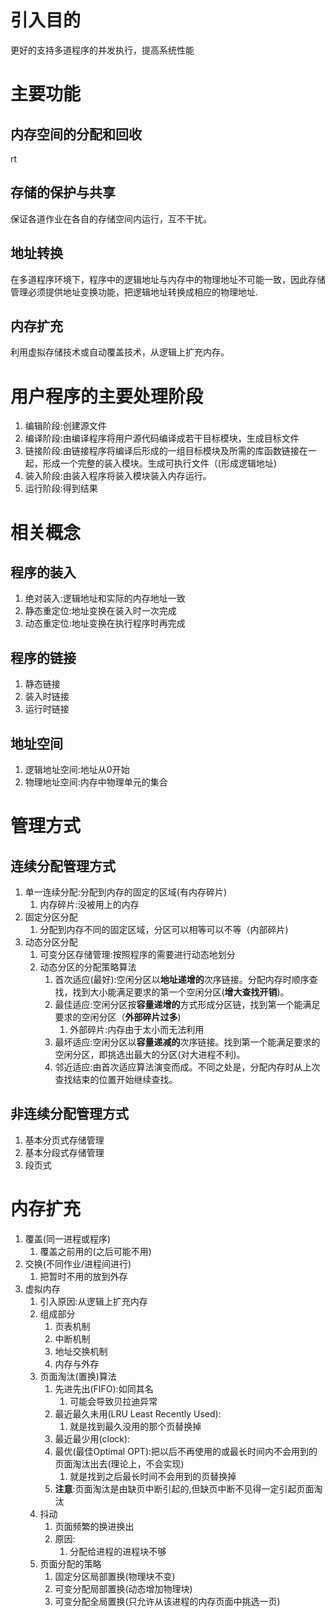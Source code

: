 # 引入目的

更好的支持多道程序的并发执行，提高系统性能

# 主要功能

## 内存空间的分配和回收

rt

## 存储的保护与共享

保证各道作业在各自的存储空间内运行，互不干扰。

## 地址转换

在多道程序环境下，程序中的逻辑地址与内存中的物理地址不可能一致，因此存储管理必须提供地址变换功能，把逻辑地址转换成相应的物理地址.

## 内存扩充

利用虚拟存储技术或自动覆盖技术，从逻辑上扩充内存。

# 用户程序的主要处理阶段

1. 编辑阶段:创建源文件
2. 编译阶段:由编译程序将用户源代码编译成若干目标模块，生成目标文件
3. 链接阶段:由链接程序将编译后形成的一组目标模块及所需的库函数链接在一起，形成一个完整的装入模块。生成可执行文件（(形成逻辑地址)
4. 装入阶段:由装入程序将装入模块装入内存运行。
5. 运行阶段:得到结果

# 相关概念

## 程序的装入

1. 绝对装入:逻辑地址和实际的内存地址一致
2. 静态重定位:地址变换在装入时一次完成
3. 动态重定位:地址变换在执行程序时再完成

## 程序的链接

1. 静态链接
2. 装入时链接
3. 运行时链接

## 地址空间

1. 逻辑地址空间:地址从0开始
2. 物理地址空间:内存中物理单元的集合

# 管理方式

## 连续分配管理方式

1. 单一连续分配:分配到内存的固定的区域(有内存碎片)
   1. 内存碎片:没被用上的内存
2. 固定分区分配
   1. 分配到内存不同的固定区域，分区可以相等可以不等（内部碎片)
3. 动态分区分配
   1. 可变分区存储管理:按照程序的需要进行动态地划分
   2. 动态分区的分配策略算法
      1. 首次适应(最好):空闲分区以**地址递增的**次序链接。分配内存时顺序查找，找到大小能满足要求的第一个空闲分区(**增大查找开销**)。
      2. 最佳适应:空闲分区按**容量递增的**方式形成分区链，找到第一个能满足要求的空闲分区（**外部碎片过多**)
         1. 外部碎片:内存由于太小而无法利用
      3. 最坏适应:空闲分区以**容量递减的**次序链接。找到第一个能满足要求的空闲分区，即挑选出最大的分区(对大进程不利)。
      4. 邻近适应:由首次适应算法演变而成。不同之处是，分配内存时从上次查找结束的位置开始继续查找。

## 非连续分配管理方式

1. 基本分页式存储管理
2. 基本分段式存储管理
3. 段页式

# 内存扩充

1. 覆盖(同一进程或程序)
   1. 覆盖之前用的(之后可能不用)
2. 交换(不同作业/进程间进行)
   1. 把暂时不用的放到外存
3. 虚拟内存
   1. 引入原因:从逻辑上扩充内存
   2. 组成部分
      1. 页表机制
      2. 中断机制
      3. 地址交换机制
      4. 内存与外存
   3. 页面淘汰(置换)算法
      1. 先进先出(FIFO):如同其名
         1. 可能会导致贝拉迪异常
      2. 最近最久未用(LRU Least Recently Used):
         1. 就是找到最久没用的那个页替换掉
      3. 最近最少用(clock):
      4. 最优(最佳Optimal OPT):把以后不再使用的或最长时间内不会用到的页面淘汰出去(理论上，不会实现)
         1. 就是找到之后最长时间不会用到的页替换掉
      5. **注意**:页面淘汰是由缺页中断引起的,但缺页中断不见得一定引起页面淘汰
   4. 抖动
      1. 页面频繁的换进换出
      2. 原因:
         1. 分配给进程的进程块不够
   5. 页面分配的策略
      1. 固定分区局部置换(物理块不变)
      2. 可变分配局部置换(动态增加物理块)
      3. 可变分配全局置换(只允许从该进程的内存页面中挑选一页)
